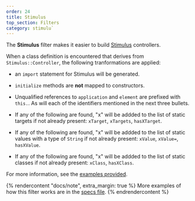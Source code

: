 ```yaml
---
order: 24
title: Stimulus
top_section: Filters
category: stimulu`
---
```


The **Stimulus** filter makes it easier to build [Stimulus](https://stimulus.hotwire.dev/) controllers.

When a class definition is encountered that derives from
`Stimulus::Controller`, the following tranformations are applied:

 * an `import` statement for Stimulus will be generated.

 * `initialize` methods are **not** mapped to constructors.

 * Unqualified references to `application` and `element` are prefixed with 
   `this.`.  As will each of the identifiers mentioned in the next three
   bullets.

 * If any of the following are found, "x" will be addded to the list of
   static targets if not already present: `xTarget`, `xTargets`, `hasXTarget`.

 * If any of the following are found, "x" will be addded to the list of
   static values with a type of `String` if not already present: `xValue`,
   `xValue=`, `hasXValue`.

 * If any of the following are found, "x" will be addded to the list of
   static classes if not already present: `xClass`, `hasXClass`.

For more information, see the [examples provided](../../examples/stimulus).

{% rendercontent "docs/note", extra_margin: true %}
More examples of how this filter works are in the [specs file](https://github.com/ruby2js/ruby2js/blob/master/spec/stimulus_spec.rb).
{% endrendercontent %}

